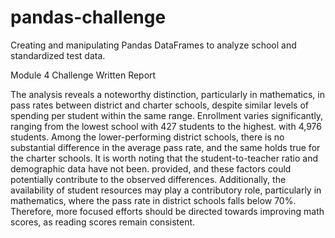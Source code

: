 # pandas-challenge

Creating and manipulating Pandas DataFrames to analyze school and standardized test data.



Module 4 Challenge 
Written Report

The analysis reveals a noteworthy distinction, particularly in mathematics, in pass rates between 
district and charter schools, despite similar levels of spending per student within the same 
range.
Enrollment varies significantly, ranging from the lowest school with 427 students to the highest. 
with 4,976 students. Among the lower-performing district schools, there is no substantial 
difference in the average pass rate, and the same holds true for the charter schools.
It is worth noting that the student-to-teacher ratio and demographic data have not been. 
provided, and these factors could potentially contribute to the observed differences. 
Additionally, the availability of student resources may play a contributory role, particularly in 
mathematics, where the pass rate in district schools falls below 70%. Therefore, more focused 
efforts should be directed towards improving math scores, as reading scores remain consistent.
